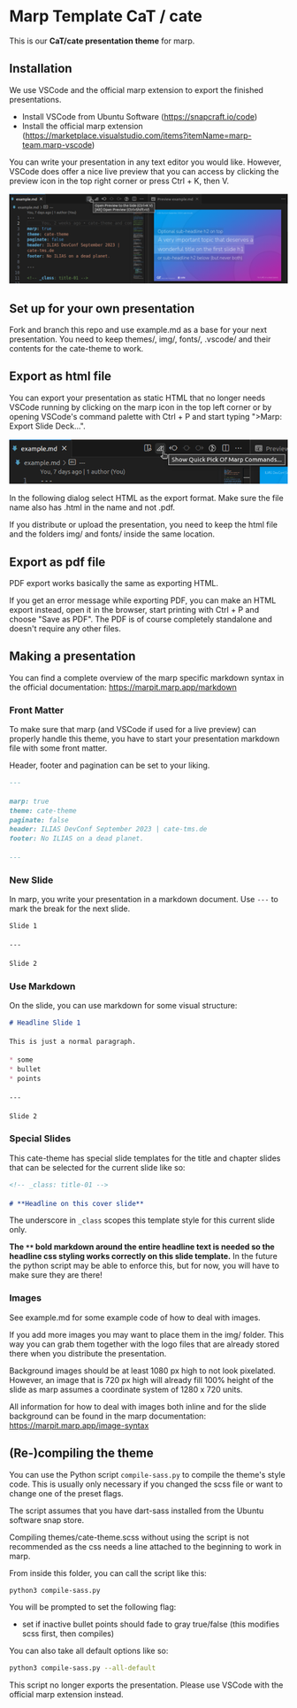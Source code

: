 # Marp Template CaT / cate

This is our **CaT/cate presentation theme** for marp.

## Installation

We use VSCode and the official marp extension to export the finished presentations.

* Install VSCode from Ubuntu Software (https://snapcraft.io/code)
* Install the official marp extension (https://marketplace.visualstudio.com/items?itemName=marp-team.marp-vscode)

You can write your presentation in any text editor you would like. However, VSCode does offer a nice live preview that you can access by clicking the preview icon in the top right corner or press Ctrl + K, then V.

![Marp Preview in VSCode](example-img/vscode-marp_preview.png)

## Set up for your own presentation

Fork and branch this repo and use example.md as a base for your next presentation. You need to keep themes/, img/, fonts/, .vscode/ and their contents for the cate-theme to work.

## Export as html file

You can export your presentation as static HTML that no longer needs VSCode running by clicking on the marp icon in the top left corner or by opening VSCode's command palette with Ctrl + P and start typing ">Marp: Export Slide Deck...".

![Marp Export in VSCode](example-img/vscode-marp_export.png)

In the following dialog select HTML as the export format. Make sure the file name also has .html in the name and not .pdf.

If you distribute or upload the presentation, you need to keep the html file and the folders img/ and fonts/ inside the same location.

## Export as pdf file

PDF export works basically the same as exporting HTML.

If you get an error message while exporting PDF, you can make an HTML export instead, open it in the browser, start printing with Ctrl + P and choose "Save as PDF". The PDF is of course completely standalone and doesn't require any other files.

## Making a presentation

You can find a complete overview of the marp specific markdown syntax in the official documentation: https://marpit.marp.app/markdown

### Front Matter

To make sure that marp (and VSCode if used for a live preview) can properly handle this theme, you have to start your presentation markdown file with some front matter.

Header, footer and pagination can be set to your liking.

```markdown
---

marp: true
theme: cate-theme
paginate: false
header: ILIAS DevConf September 2023 | cate-tms.de
footer: No ILIAS on a dead planet.

---
```

### New Slide

In marp, you write your presentation in a markdown document. Use `---` to mark the break for the next slide.

```markdown
Slide 1

---

Slide 2
```

### Use Markdown

On the slide, you can use markdown for some visual structure:

```markdown
# Headline Slide 1

This is just a normal paragraph.

* some
* bullet
* points

---

Slide 2
```

### Special Slides

This cate-theme has special slide templates for the title and chapter slides that can be selected for the current slide like so:

```markdown
<!-- _class: title-01 -->

# **Headline on this cover slide**
```

The underscore in `_class` scopes this template style for this current slide only.

**The `**` bold markdown around the entire headline text is needed so the headline css styling works correctly on this slide template.** In the future the python script may be able to enforce this, but for now, you will have to make sure they are there!

### Images

See example.md for some example code of how to deal with images.

If you add more images you may want to place them in the img/ folder. This way you can grab them together with the logo files that are already stored there when you distribute the presentation.

Background images should be at least 1080 px high to not look pixelated. However, an image that is 720 px high will already fill 100% height of the slide as marp assumes a coordinate system of 1280 x 720 units.

All information for how to deal with images both inline and for the slide background can be found in the marp documentation: https://marpit.marp.app/image-syntax

## (Re-)compiling the theme

You can use the Python script `compile-sass.py` to compile the theme's style code. This is usually only necessary if you changed the scss file or want to change one of the preset flags.

The script assumes that you have dart-sass installed from the Ubuntu software snap store.

Compiling themes/cate-theme.scss without using the script is not recommended as the css needs a line attached to the beginning to work in marp.

From inside this folder, you can call the script like this:

```bash
python3 compile-sass.py
```

You will be prompted to set the following flag:
* set if inactive bullet points should fade to gray true/false (this modifies scss first, then compiles)

You can also take all default options like so:

```bash
python3 compile-sass.py --all-default
```

This script no longer exports the presentation. Please use VSCode with the official marp extension instead.